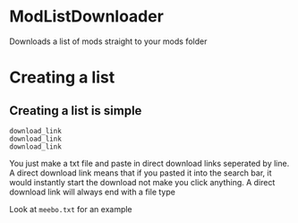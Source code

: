 # ModListDownloader
Downloads a list of mods straight to your mods folder

# Creating a list

## Creating a list is simple

```
download_link
download_link
download_link
```

You just make a txt file and paste in direct download links seperated by line. A direct download link means that if you pasted it into the search bar, it would instantly start the download not make you click anything. A direct download link will always end with a file type

Look at ```meebo.txt``` for an example
